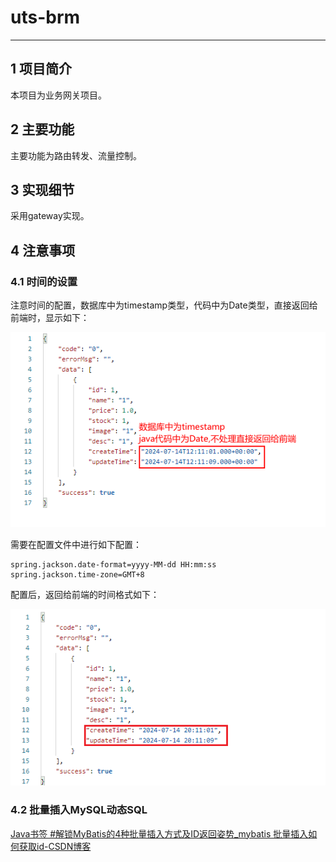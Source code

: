 # uts-brm

---

## 1 项目简介

本项目为业务网关项目。

## 2 主要功能

主要功能为路由转发、流量控制。

## 3 实现细节

采用gateway实现。

## 4 注意事项

### 4.1 时间的设置

注意时间的配置，数据库中为timestamp类型，代码中为Date类型，直接返回给前端时，显示如下：

![1.png](images/1.png)

需要在配置文件中进行如下配置：

```properties
spring.jackson.date-format=yyyy-MM-dd HH:mm:ss
spring.jackson.time-zone=GMT+8
```

配置后，返回给前端的时间格式如下：

![image-20240714224757826](images/2.png)

### 4.2 批量插入MySQL动态SQL

[Java书签 #解锁MyBatis的4种批量插入方式及ID返回姿势_mybatis 批量插入如何获取id-CSDN博客](https://blog.csdn.net/itanping/article/details/113405113)

